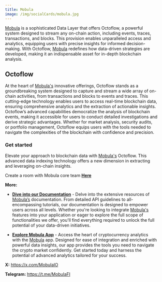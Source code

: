 ```yaml
---
title: Mobula
image: /img/socialCards/mobula.jpg
---
```


[Mobula](https://docs.mobula.io) is a sophisticated Data Layer that offers Octoflow, a powerful system designed to stream any on-chain action, including events, traces, transactions, and blocks. This provision enables unparalleled access and analytics, equipping users with precise insights for informed decision-making. With Octoflow, [Mobula](https://docs.mobula.io) redefines how data-driven strategies are developed, making it an indispensable asset for in-depth blockchain analysis.

## Octoflow

At the heart of [Mobula's](https://mobula.io) innovative offerings, Octoflow stands as a groundbreaking system designed to capture and stream a wide array of on-chain activities, from transactions and blocks to events and traces. This cutting-edge technology enables users to access real-time blockchain data, ensuring comprehensive analytics and the extraction of actionable insights. Octoflow’s advanced capabilities democratize the analysis of blockchain events, making it accessible for users to conduct detailed investigations and derive strategic advantages. Whether for market analysis, security audits, or portfolio management, Octoflow equips users with the tools needed to navigate the complexities of the blockchain with confidence and precision.

### Get started

Elevate your approach to blockchain data with [Mobula's](https://mobula.io) Octoflow. This advanced data indexing technology offers a new dimension in extracting and leveraging on-chain insights.

Create a room with Mobula core team **[Here](https://t.me/MobulaPartnerBot?start=Linea_Docs_Octoflow)**

**More:**

- **[Dive into our Documentation](https://docs.mobula.io)** - Delve into the extensive resources of [Mobula’s](https://docs.mobula.io) documentation. From detailed API guidelines to all-encompassing tutorials, our documentation is designed to empower users across all levels. Whether you're looking to integrate [Mobula's](https://docs.mobula.io) features into your application or eager to explore the full scope of functionalities we offer, you'll find everything required to unlock the full potential of your data-driven initiatives.

- **[Explore Mobula App](https://mobula.io)** - Access the heart of cryptocurrency analytics with the [Mobula](https://mobula.io) app. Designed for ease of integration and enriched with powerful data insights, our app provides the tools you need to navigate the crypto market confidently. Get started today and harness the potential of advanced analytics tailored for your success.

**X:** https://x.com/MobulaIO

**Telegram:** https://t.me/MobulaFI
